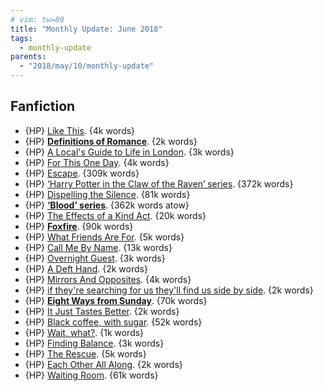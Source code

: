 ```yaml
---
# vim: tw=80
title: "Monthly Update: June 2018"
tags:
  - monthly-update
parents:
  - "2018/may/10/monthly-update"
---
```


## Fanfiction

 - {HP} [Like This](https://archiveofourown.org/works/9482156). {4k words}
 - {HP} **[Definitions of Romance](https://archiveofourown.org/works/982077)**. {2k words}
 - {HP} [A Local's Guide to Life in London](https://archiveofourown.org/works/55749). {3k words}
 - {HP} [For This One Day](https://archiveofourown.org/works/5746036). {4k words}
 - {HP} [Escape](https://archiveofourown.org/works/7740190). {309k words}
 - {HP} [‘Harry Potter in the Claw of the Raven’ series](https://archiveofourown.org/series/338101). {372k words}
 - {HP} [Dispelling the Silence](https://archiveofourown.org/works/7214524). {81k words}
 - {HP} **[‘Blood’ series](https://archiveofourown.org/series/719610)**. {362k words atow}
 - {HP} [The Effects of a Kind Act](https://archiveofourown.org/works/6531184). {20k words}
 - {HP} **[Foxfire](https://archiveofourown.org/works/11468256)**. {90k words}
 - {HP} [What Friends Are For](https://archiveofourown.org/works/987387). {5k words}
 - {HP} [Call Me By Name](https://archiveofourown.org/works/2906492). {13k words}
 - {HP} [Overnight Guest](https://archiveofourown.org/works/5401097). {3k words}
 - {HP} [A Deft Hand](https://archiveofourown.org/works/3327698). {2k words}
 - {HP} [Mirrors And Opposites](https://archiveofourown.org/works/9270734). {4k words}
 - {HP} [if they're searching for us they'll find us side by side](https://archiveofourown.org/works/4752635). {2k words}
 - {HP} **[Eight Ways from Sunday](https://archiveofourown.org/works/55390)**. {70k words}
 - {HP} [It Just Tastes Better](https://archiveofourown.org/works/10171706). {2k words}
 - {HP} [Black coffee, with sugar](https://archiveofourown.org/works/10403571). {52k words}
 - {HP} [Wait, what?](https://archiveofourown.org/works/11777160). {1k words}
 - {HP} [Finding Balance](https://archiveofourown.org/works/7542544). {3k words}
 - {HP} [The Rescue](https://archiveofourown.org/works/705194). {5k words}
 - {HP} [Each Other All Along](https://archiveofourown.org/works/3477179). {2k words}
 - {HP} [Waiting Room](https://archiveofourown.org/works/13233807). {61k words}
